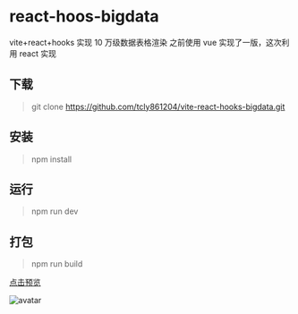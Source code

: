 # react-hoos-bigdata

vite+react+hooks 实现 10 万级数据表格渲染
之前使用 vue 实现了一版，这次利用 react 实现

## 下载

> git clone https://github.com/tcly861204/vite-react-hooks-bigdata.git

## 安装

> npm install

## 运行

> npm run dev

## 打包

> npm run build

[点击预览](https://tcly861204.github.io/vite-react-hooks-bigdata/)

![avatar](./doc/bigdata.png)

